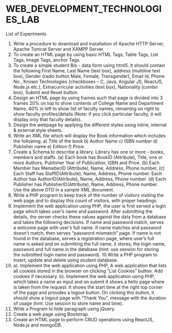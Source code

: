 # WEB_DEVELOPMENT_TECHNOLOGIES_LAB

List of Experiments

1. Write a procedure to download and Installation of Apache HTTP Server, Apache Tomcat Server and
    XAMPP Server.
2. To create an HTML page by using basic HTML Tags, Table Tags, List Tags, Image Tags, anchor Tags.
3. To create a simple student Bio - data form using html5. It should contain the following First Name,
    Last Name (text box), address (multiline text box), Gender (radio button Male, Female, Transgender),
    Email Id, Phone No., Known Technologies (checkboxes – C, Java, Angular JS, ReactJS, Node.js etc.),
    Extracurricular activities (text box), Nationality (combo box), Submit and Reset button.
4. Design an HTML page by using frames such that page is divided into 3 frames 20% on top to show
    contents of College Name and Department Name, 40% in left to show list of faculty names, remaining
    on right to show faculty profiles/details (Note: if you click particular faculty, it will display only that
    faculty details).
5. Design the webpage by applying the different styles using inline, internal & external style sheets.
6. Write an XML file which will display the Book information which includes the following: a) Title of the
    book b) Author Name c) ISBN number d) Publisher name e) Edition f) Price.
7. Create a Schema to describe a library. Library has one or more - books, members and staffs. (a)
    Each book has BookID (Attribute), Title, one or more Authors, Publisher Year of Publication, ISBN
    and Price. (b) Each Member has MemeberID (Attribute), Name, Address, Phone number, (c) Each
    Staff has StaffID(Attribute), Name, Address, Phone number. Each Author has AuthorID(Attribute),
    Name, Address, Phone number. (d) Each Publisher has PublisherID(Attribute), Name, Address, Phone
    number. Use the above DTD in a sample XML document.
8. Write a PHP program to keep track of the number of visitors visiting the web page and to display this
    count of visitors, with proper headings.
9. Implement the web application using PHP, the user is first served a login page which takes user’s
    name and password. After submitting the details, the server checks these values against the data
    from a database and takes the following decisions. If name and password match, serves a welcome
    page with user’s full name. If name matches and password doesn’t match, then serves “password
    mismatch” page. If name is not found in the database, serves a registration page, where user’s full
    name is asked and on submitting the full name, it stores, the login name, password and full name in
    the database (hint: use session for storing the submitted login name and password).
10.Write a PHP program to Insert, update and delete using student database.
11. a). Implement the web application using PHP, A web application that lists all cookies stored in the
    browser on clicking “List Cookies” button. Add cookies if necessary.
b). Implement the web application using PHP, which takes a name as input and on submit it shows a
    hello <name> page where<name> is taken from the request. It shows the start time at the right top
    corner of the page and provides a logout button. On clicking this button, it should show a logout page
    with “Thank You”. <name> message with the duration of usage (hint: Use session to store name and time).
12. Write a Program to hide paragraph using jQuery.
13. Create a web page using Bootstrap.
14. Create an HTML page to perform CRUD operations using ReactJS, Node.js and mongoDB.
